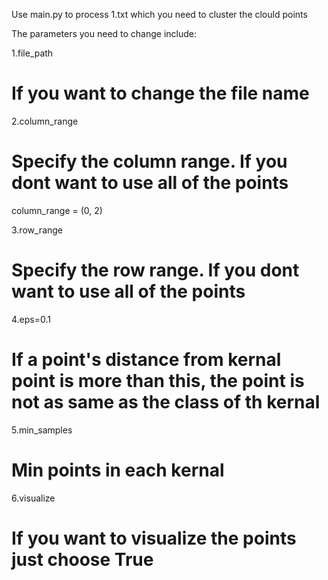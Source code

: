 Use main.py to process 1.txt which you need to cluster the clould points

The parameters you need to change include:

1.file_path 
# If you want to change the file name 

2.column_range 
# Specify the column range. If you dont want to use all of the points 
column_range = (0, 2)

3.row_range 
# Specify the row range. If you dont want to use all of the points 

4.eps=0.1
# If a point's distance from kernal point is more than this, the point is not as same as the class of th kernal

5.min_samples
# Min points in each kernal

6.visualize
# If you want to visualize the points just choose True
